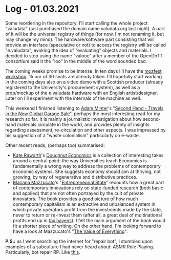 # Log - 01.03.2021

Some reordering in the repository. I'll start calling the whole project "valudata" (just purchased the domain name valudata.org last night). A part of it will be the universal registry of things (for now, I'm not renaming it, but may change my mind). The hardware/software part consisting that will provide an interface (speculative or not) to access the registry will be called "e.valudata", evoking the idea of "evaluating" objects and materials. I decided to stop using the name "valooe" after a member of the OpenDoTT consortium said it the "loo" in the middle of the word sounded bad.

The coming weeks promise to be intense. In ten days I'll have the [mozfest workshop](../workshops/mozfest). 15 our of 30 seats are already taken. I'll hopefully start working in the coming days also on a video demo with a Scottish producer (already registered to the University's procurement system), as well as a prop/mockup of the e.valudata hardware with an English artist/designer. Later on I'll experiment with the internals of the machine as well.

This weekend I finished listening to [Adam Minter](https://linktr.ee/adamminter)'s "[Second Hand - Travels in the New Global Garage Sale](https://www.indiebound.org/book/9781635570113)", perhaps the most interesting read for my research so far. It is mainly a journalistic investigation about how second-hand materials circulate in the world, and provides plenty of insights regarding assessment, re-circulation and other aspects. I was impressed by his suggestion of a "waste colonialism" particularly on e-waste.

Other recent reads, (perhaps too) summarised:

- [Kate Raworth](https://www.kateraworth.com/doughnut/)'s [Doughnut Economics](https://www.goodreads.com/book/show/29214420-doughnut-economics) is a collection of interesting takes around a central point: the way Universities teach Economics is fundamentally a wrong way to address the problems of contemporary economic systems. She suggests economy should aim at thriving, not growing, by way of regenerative and distributive practices.
- [Mariana Mazzucato](https://en.wikipedia.org/wiki/Mariana_Mazzucato)'s "[Entrepreneurial State](https://marianamazzucato.com/books/the-entrepreneurial-state/)" recounts how a great part of contemporary innovations rely on state-funded research (both basic and applied) that are not often portrayed by the cult of private innovators. The book provides a good picture of how much contemporary capitalism is an extractive and unbalanced system in which private operators profit from the investments made by the state, never to return or re-invest them (after all, a great deal of multinational profits end up in [tax havens](https://missingprofits.world/?mc_cid=4b3366d642&mc_eid=e1eaa54a45)). I felt the main argument of the book would fit a shorter piece of writing. On the other hand, I'm looking forward to have a look at Mazzucato's "[The Value of Everything](https://marianamazzucato.com/books/the-value-of-everything)".

**P.S.:** as I went searching the internet for "repair bot", I stumbled upon examples of a subculture I had never heard about: ASMR Role Playing. Particularly, bot repair RP. Like [this](https://www.youtube.com/results?search_query=asmr+rp+bot+repair).
